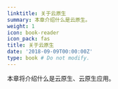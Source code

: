 ```yaml
---
linktitle: 关于云原生
summary: 本章介绍什么是云原生。
weight: 1
icon: book-reader
icon_pack: fas
title: 关于云原生
date: '2018-09-09T00:00:00Z'
type: book # Do not modify.
---
```


本章将介绍什么是云原生、云原生应用。